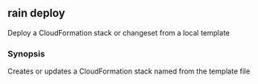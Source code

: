## rain deploy

Deploy a CloudFormation stack or changeset from a local template

### Synopsis

Creates or updates a CloudFormation stack named <stack> from the template file <template>. 
You can also create and execute changesets with this command.
If you don't specify a stack name, rain will use the template filename minus its extension.

If a template needs to be packaged before it can be deployed, rain will package the template first.
Rain will attempt to create an S3 bucket to store artifacts that it packages and deploys.
The bucket's name will be of the format rain-artifacts-<AWS account id>-<AWS region>.

The config flag can be used to programmatically set tags and parameters.
The format is similar to the "Template configuration file" for AWS CodePipeline just without the
'StackPolicy' key. The file can be in YAML or JSON format.

JSON:
  {
    "Parameters" : {
      "NameOfTemplateParameter" : "ValueOfParameter",
      ...
    },
    "Tags" : {
      "TagKey" : "TagValue",
      ...
    }
  }

YAML:
  Parameters:
    NameOfTemplateParameter: ValueOfParameter
    ...
  Tags:
    TagKey: TagValue
    ...

To create a changeset (with optional stackName and changeSetName):

rain deploy --no-exec <template> [stackName] [changeSetName]

To execute a changeset:

rain deploy --changeset <stackName> <changeSetName>

To list and delete changesets, use the ls and rm commands.


```
rain deploy <template> [stack]
```

### Options

```
      --changeset                execute the changeset, rain deploy --changeset <stackName> <changeSetName>
  -c, --config string            YAML or JSON file to set tags and parameters
  -d, --detach                   once deployment has started, don't wait around for it to finish
      --experimental             Acknowledge that you want to deploy with an experimental feature
  -h, --help                     help for deploy
      --ignore-unknown-params    Ignore unknown parameters
  -k, --keep                     keep deployed resources after a failure by disabling rollbacks
  -x, --no-exec                  do not execute the changeset
      --node-style string        Set the node output style to tagged, doublequoted, singlequoted, literal, folded, quotescalars, original, or flow (default "original")
      --params strings           set parameter values; use the format key1=value1,key2=value2
  -p, --profile string           AWS profile name; read from the AWS CLI configuration file
  -r, --region string            AWS region to use
      --role-arn string          ARN of an IAM role that CloudFormation should assume to deploy the stack
      --s3-bucket string         Name of the S3 bucket that is used to upload assets
      --s3-prefix string         Prefix to add to objects uploaded to S3 bucket
      --tags strings             add tags to the stack; use the format key1=value1,key2=value2
  -t, --termination-protection   enable termination protection on the stack
  -y, --yes                      don't ask questions; just deploy
```

### Options inherited from parent commands

```
      --debug       Output debugging information
      --no-colour   Disable colour output
```

### SEE ALSO

* [rain](index.md)	 - 

###### Auto generated by spf13/cobra on 3-Oct-2024
